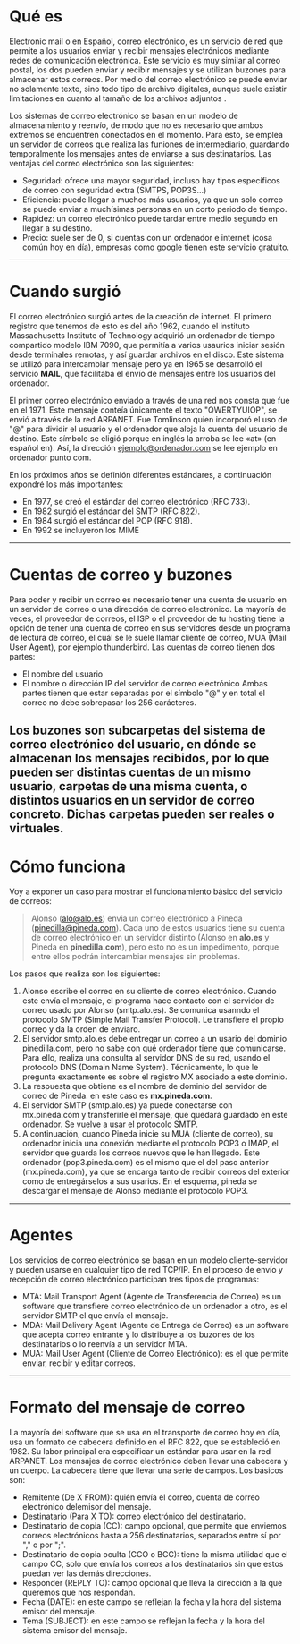 # Qué es
Electronic mail o en Español, correo electrónico, es un servicio de red que permite a los usuarios enviar y recibir mensajes electrónicos mediante redes de comunicación electrónica.  Este servicio es muy similar al correo postal, los dos pueden enviar y recibir mensajes y se utilizan buzones para almacenar estos correos. Por medio del correo electrónico se puede enviar no solamente texto, sino todo tipo de archivo digitales, aunque suele existir limitaciones en cuanto al tamaño de los archivos adjuntos . 

Los sistemas de correo electrónico se basan en un modelo de almacenamiento y reenvío, de modo que no es necesario que ambos extremos se encuentren conectados en el momento. Para esto, se emplea un servidor de correos que realiza las funiones de intermediario, guardando temporalmente los mensajes antes de enviarse a sus destinatarios. Las ventajas del correo electrónico son las siguientes:

- Seguridad: ofrece una mayor seguridad, incluso hay tipos específicos de correo con seguridad extra (SMTPS, POP3S...)
- Eficiencia: puede llegar a muchos más usuarios, ya que un solo correo se puede enviar a muchísimas personas en un corto periodo de tiempo. 
- Rapidez: un correo electrónico puede tardar entre medio segundo en llegar a su destino.
- Precio: suele ser de 0, si cuentas con un ordenador e internet (cosa común hoy en día), empresas como google tienen este servicio gratuito.
---
# Cuando surgió
El correo electrónico surgió antes de la creación de internet. El primero registro que tenemos de esto es del año 1962, cuando el instituto Massachusetts Institute of Technology adquirió un ordenador de tiempo compartido modelo IBM 7090, que permitía a varios usaurios iniciar sesión desde terminales remotas, y así guardar archivos en el disco. Este sistema se utilizó para intercambiar mensaje pero ya en 1965 se desarrolló el servicio **MAIL**, que facilitaba el envío de mensajes entre los usuarios del ordenador.

El primer correo electrónico enviado a través de una red nos consta que fue en el 1971. Este mensaje conteía únicamente el texto "QWERTYUIOP", se envió a través de la red ARPANET. Fue Tomlinson quien incorporó el uso de "@" para dividir el usuario y el ordenador que aloja la cuenta del usuario de destino. Este símbolo se eligió porque en inglés la arroba se lee «at» (en español en). Así, la dirección  ejemplo@ordenador.com se lee ejemplo en ordenador punto com.

En los próximos años se definión diferentes estándares, a continuación expondré los más importantes:
- En 1977, se creó el estándar del correo electrónico (RFC 733). 
- En 1982 surgió el estándar del SMTP (RFC 822).
- En 1984 surgió el estándar del POP (RFC 918).
- En 1992 se incluyeron los MIME

---

# Cuentas de correo y buzones
Para poder y recibir un correo es necesario tener una cuenta de usuario en un servidor de correo o una dirección de correo electrónico. La mayoría de veces, el proveedor de correos, el ISP o el proveedor de tu hosting tiene la opción de tener una cuenta de correo en sus servidores desde un programa de lectura de correo, el cuál se le suele llamar cliente de correo, MUA (Mail User Agent), por ejemplo thunderbird. Las cuentas de correo tienen dos partes:
- El nombre del usuario
- El nombre o dirección IP del servidor de correo electrónico
Ambas partes tienen que estar separadas por el símbolo "@" y en total el correo no debe sobrepasar los 256 carácteres.

Los buzones son subcarpetas del sistema de correo electrónico del usuario, en dónde se almacenan los mensajes recibidos, por lo que pueden ser distintas cuentas de un mismo usuario, carpetas de una misma cuenta, o distintos usuarios en un servidor de correo concreto. Dichas carpetas pueden ser reales o virtuales. 
---
# Cómo funciona
Voy a exponer un caso para mostrar el funcionamiento básico del servicio de correos:
> Alonso (alo@alo.es) envia un correo electrónico a Pineda (pinedilla@pineda.com). Cada uno de estos usuarios tiene su cuenta de correo electrónico en un servidor distinto (Alonso en **alo.es** y Pineda en **pinedilla.com**), pero esto no es un impedimento, porque entre ellos podrán intercambiar mensajes sin problemas.

Los pasos que realiza son los siguientes: 
1. Alonso escribe el correo en su cliente de correo electrónico. Cuando este envía el mensaje, el programa hace contacto con el servidor de correo usado por Alonso (smtp.alo.es). Se comunica usanndo el protocolo SMTP (Simple Mail Transfer Protocol). Le transfiere el propio correo y da la orden de enviaro.
2. El servidor smtp.alo.es debe entregar un correo a un usario del dominio pinedilla.com, pero no sabe con qué ordenador tiene que comunicarse. Para ello, realiza una consulta al servidor DNS de su red, usando el protocolo DNS (Domain Name System). Técnicamente, lo que le pregunta exactamente es sobre el registro MX asociado a este dominio.
3. La respuesta que obtiene es el nombre de dominio del servidor de correo de Pineda. en este caso es **mx.pineda.com**. 
4. El servidor SMTP (smtp.alo.es) ya puede conectarse con mx.pineda.com y transferirle el mensaje, que quedará guardado en este ordenador. Se vuelve a usar el protocolo SMTP.
5. A continuación, cuando Pineda inicie su MUA (cliente de correo), su ordenador inicia una conexión mediante el protocolo POP3 o IMAP, el servidor que guarda los correos nuevos que le han llegado. Este ordenador (pop3.pineda.com) es el mismo que el del paso anterior (mx.pineda.com), ya que se encarga tanto de recibir correos del exterior como de entregárselos a sus usarios. En el esquema, pineda se descargar el mensaje de Alonso  mediante el protocolo POP3.
---
# Agentes
Los servicios de correo electrónico se basan en un modelo cliente-servidor y pueden usarse en cualquier tipo de red TCP/IP. En el proceso de envío y recepción de correo electrónico participan tres tipos de programas:
- MTA: Mail Transport Agent (Agente de Transferencia de Correo) es un software que transfiere correo electrónico de un ordenador a otro, es el servidor SMTP el que envía el mensaje.
- MDA: Mail Delivery Agent (Agente de Entrega de Correo) es un software que acepta correo entrante y lo distribuye a los buzones de los destinatarios o lo reenvía a un servidor MTA.
- MUA: Mail User Agent (Cliente de Correo Electrónico): es el que permite enviar, recibir y editar correos.
---
# Formato del mensaje de correo
La mayoría del software que se usa en el transporte de correo hoy en día, usa un formato de cabecera definido en el RFC 822, que se estableció en 1982. Su labor principal era especificar un estándar para usar en la red ARPANET. Los mensajes de correo electrónico deben llevar una cabecera y un cuerpo. La cabecera tiene que llevar una serie de campos. Los básicos son:
- Remitente (De X FROM): quién envía el correo, cuenta de correo electrónico delemisor del mensaje. 
- Destinatario (Para X TO): correo electrónico del destinatario.
- Destinatario de copia (CC): campo opcional, que permite que enviemos correos electrónicos hasta a 256 destinatarios, separados entre sí por "," o por ";".
- Destinatario de copia oculta (CCO o BCC): tiene la misma utilidad que el campo CC, solo que envía los correos a los destinatarios sin que estos puedan ver las demás direcciones.
- Responder (REPLY TO): campo opcional que lleva la dirección a la que queremos que nos respondan. 
- Fecha (DATE): en este campo se reflejan la fecha y la hora del sistema emisor del mensaje.
- Tema (SUBJECT): en este campo se reflejan la fecha y la hora del sistema emisor del mensaje.